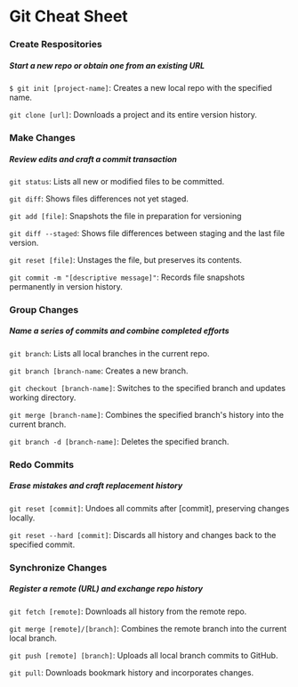 # Git Cheat Sheet

### Create Respositories
##### Start a new repo or obtain one from an existing URL

`$ git init [project-name]`: Creates a new local repo with the specified name.

`git clone [url]`: Downloads a project and its entire version history.

### Make Changes
##### Review edits and craft a commit transaction

`git status`: Lists all new or modified files to be committed.

`git diff`: Shows files differences not yet staged.

`git add [file]`: Snapshots the file in preparation for versioning

`git diff --staged`: Shows file differences between staging and the last file version.


`git reset [file]`: Unstages the file, but preserves its contents.

`git commit -m "[descriptive message]"`: Records file snapshots permanently in version history.

### Group Changes
##### Name a series of commits and combine completed efforts

`git branch`: Lists all local branches in the current repo.

`git branch [branch-name`: Creates a new branch.

`git checkout [branch-name]`: Switches to the specified branch and updates working directory.

`git merge [branch-name]`: Combines the specified branch's history into the current branch.

`git branch -d [branch-name]`: Deletes the specified branch.


### Redo Commits
##### Erase mistakes and craft replacement history

`git reset [commit]`: Undoes all commits after [commit], preserving changes locally.

`git reset --hard [commit]`: Discards all history and changes back to the specified commit.

### Synchronize Changes
##### Register a remote (URL) and exchange repo history

`git fetch [remote]`: Downloads all history from the remote repo.

`git merge [remote]/[branch]`: Combines the remote branch into the current local branch.

`git push [remote] [branch]`: Uploads all local branch commits to GitHub.

`git pull`: Downloads bookmark history and incorporates changes.
